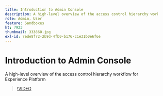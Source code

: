 ```yaml
---
title: Introduction to Admin Console
description: A high-level overview of the access control hierarchy workflow for Experience Platform
role: Admin, User
feature: Sandboxes
kt: 7923
thumbnail: 333860.jpg
exl-id: 7ede8f72-2b9d-4fb0-b176-c1e31b0e6f6e
---
```

# Introduction to Admin Console

A high-level overview of the access control hierarchy workflow for Experience Platform

>[!VIDEO](https://video.tv.adobe.com/v/333860?quality=12&learn=on)
